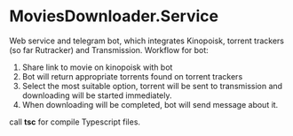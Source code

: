 ﻿# MoviesDownloader.Service

Web service and telegram bot, which integrates Kinopoisk, torrent trackers (so far Rutracker) and Transmission.
Workflow for bot:
1. Share link to movie on kinopoisk with bot
2. Bot will return appropriate torrents found on torrent trackers
3. Select the most suitable option, torrent will be sent to transmission and downloading will be started immediately.
4. When downloading will be completed, bot will send message about it.

call **tsc** for compile Typescript files.